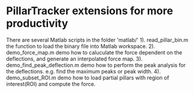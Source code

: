 # PillarTracker extensions for more productivity

There are several Matlab scripts in the folder 'matlab/'
1). read_pillar_bin.m
  the function to load the binary file into Matlab workspace. 
2). demo_force_map.m
  demo how to caluculate the force dependent on the deflections, and generate an interpolated force map.
3). demo_find_peak_deflection.m
  demo how to perform the peak analysis for the deflections. e.g. find the maximum peaks or peak width.
4). demo_subset_ROI.m
  demo how to load partial pillars with region of interest(ROI) and compute the force. 
